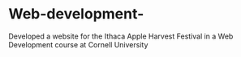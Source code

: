 # Web-development-
Developed a website for the Ithaca Apple Harvest Festival in a Web Development course at Cornell University

